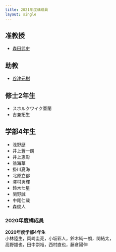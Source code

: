 ```yaml
---
title: 2021年度構成員
layout: single
---
```

## 准教授
* [森田武史](https://takeshi-morita.jp/index-ja.html)

## 助教
* [谷津元樹](https://researchmap.jp/m-yatsu)

## 修士2年生
* スホルクワイク亜蘭
* 吉兼拓生

## 学部4年生
* 浅野歴
* 井上蒼一朗
* 井上恵彰
* 翁海華
* 掛川夏海
* 北原立都
* 澤村勇輝
* 鈴木七星
* 関野誠
* 中尾仁哉
* 森俊人

### 2020年度構成員
**2020年度学部4年生**  
小林陸生，岡﨑圭亮，小坂彩人，鈴木純一朗，関結太，  
高野雄也，田中崇裕，西村直也，藤倉陽伸